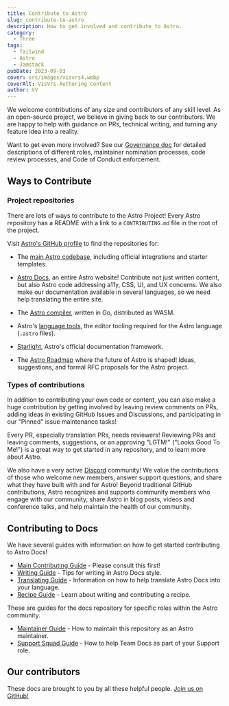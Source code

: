 ```yaml
---
title: Contribute to Astro
slug: contribute-to-astro
description: How to get involved and contribute to Astro.
category:
  - Three
tags:
  - Tailwind
  - Astro
  - Jamstack
pubDate: 2023-09-03
cover: src/images/visvrs4.webp
coverAlt: VisVrs-Authoring Content
author: VV
---
```





We welcome contributions of any size and contributors of any skill level. As an open-source project, we believe in giving back to our contributors. We are happy to help with guidance on PRs, technical writing, and turning any feature idea into a reality. 

Want to get even more involved? See our [Governance doc](https://github.com/withastro/.github/blob/main/GOVERNANCE.md) for detailed descriptions of different roles, maintainer nomination processes, code review processes, and Code of Conduct enforcement.

## Ways to Contribute

### Project repositories

There are lots of ways to contribute to the Astro Project! Every Astro repository has a README with a link to a `CONTRIBUTING.md` file in the root of the project.

Visit [Astro's GitHub profile](https://github.com/withastro) to find the repositories for:

- The [main Astro codebase](https://github.com/withastro/astro), including official integrations and starter templates.

- [Astro Docs](https://github.com/withastro/docs), an entire Astro website! Contribute not just written content, but also Astro code addressing a11y, CSS, UI, and UX concerns. We also make our documentation available in several languages, so we need help translating the entire site.

- The [Astro compiler](https://github.com/withastro/compiler), written in Go, distributed as WASM.

- Astro's [language tools](https://github.com/withastro/language-tools), the editor tooling required for the Astro language (`.astro` files).

- [Starlight](https://github.com/withastro/starlight), Astro's official documentation framework.

- The [Astro Roadmap](https://github.com/withastro/roadmap) where the future of Astro is shaped! Ideas, suggestions, and formal RFC proposals for the Astro project.

### Types of contributions

In addition to contributing your own code or content, you can also make a huge contribution by getting involved by leaving review comments on PRs, adding ideas in existing GitHub Issues and Discussions, and participating in our "Pinned" issue maintenance tasks! 

Every PR, especially translation PRs, needs reviewers! Reviewing PRs and leaving comments, suggestions, or an approving "LGTM!" ("Looks Good To Me!") is a great way to get started in any repository, and to learn more about Astro.

We also have a very active [Discord](https://astro.build/chat) community! We value the contributions of those who welcome new members, answer support questions, and share what they have built with and for Astro! Beyond traditional GitHub contributions, Astro recognizes and supports community members who engage with our community, share Astro in blog posts, videos and conference talks, and help maintain the health of our community.

## Contributing to Docs

We have several guides with information on how to get started contributing to Astro Docs!

- [Main Contributing Guide](https://github.com/withastro/docs/blob/main/CONTRIBUTING.md) - Please consult this first!
- [Writing Guide](https://github.com/withastro/docs/blob/main/contributor-guides/writing-and-style-guide.md) - Tips for writing in Astro Docs style.
- [Translating Guide](https://github.com/withastro/docs/blob/main/contributor-guides/translating-astro-docs.md) - Information on how to help translate Astro Docs into your language.
- [Recipe Guide](https://github.com/withastro/docs/blob/main/contributor-guides/submitting-a-recipe.md) - Learn about writing and contributing a recipe.

These are guides for the docs repository for specific roles within the Astro community.
- [Maintainer Guide](https://github.com/withastro/docs/blob/main/contributor-guides/astro-maintainers-guide-to-docs.md) - How to maintain this repository as an Astro maintainer.
- [Support Squad Guide](https://github.com/withastro/docs/blob/main/contributor-guides/support-squad-guide-to-docs.md) - How to help Team Docs as part of your Support role.

## Our contributors

These docs are brought to you by all these helpful people. [Join us on GitHub!](https://github.com/withastro/docs)


